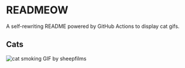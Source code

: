 # READMEOW

A self-rewriting README powered by GitHub Actions to display cat gifs.

## Cats

![cat smoking GIF by sheepfilms](https://media2.giphy.com/media/l0ExdMHUDKteztyfe/200.gif?cid=9acd02dawvglzyvvzngv3bxwe27j0nkz1bhjpa822ydyssr3&ep=v1_gifs_search&rid=200.gif&ct=g)
